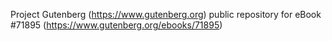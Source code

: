Project Gutenberg (https://www.gutenberg.org) public repository
for eBook #71895 (https://www.gutenberg.org/ebooks/71895)
